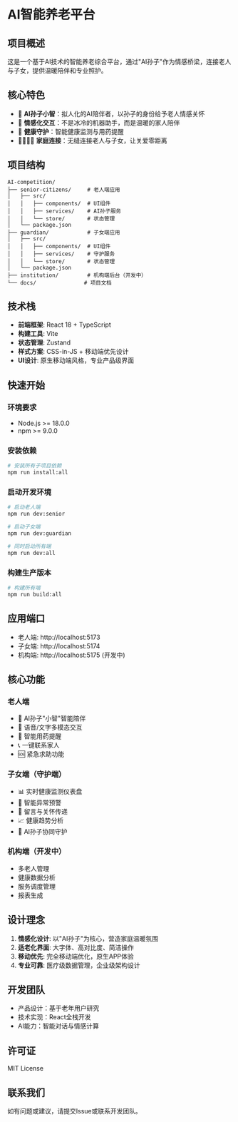 # AI智能养老平台

## 项目概述
这是一个基于AI技术的智能养老综合平台，通过"AI孙子"作为情感桥梁，连接老人与子女，提供温暖陪伴和专业照护。

## 核心特色
- 🤖 **AI孙子小智**：拟人化的AI陪伴者，以孙子的身份给予老人情感关怀
- 💝 **情感化交互**：不是冰冷的机器助手，而是温暖的家人陪伴
- 🏥 **健康守护**：智能健康监测与用药提醒
- 👨‍👩‍👧‍👦 **家庭连接**：无缝连接老人与子女，让关爱零距离

## 项目结构
```
AI-competition/
├── senior-citizens/     # 老人端应用
│   ├── src/
│   │   ├── components/  # UI组件
│   │   ├── services/    # AI孙子服务
│   │   └── store/       # 状态管理
│   └── package.json
├── guardian/            # 子女端应用
│   ├── src/
│   │   ├── components/  # UI组件
│   │   ├── services/    # 守护服务
│   │   └── store/       # 状态管理
│   └── package.json
├── institution/         # 机构端后台（开发中）
└── docs/               # 项目文档
```

## 技术栈
- **前端框架**: React 18 + TypeScript
- **构建工具**: Vite
- **状态管理**: Zustand
- **样式方案**: CSS-in-JS + 移动端优先设计
- **UI设计**: 原生移动端风格，专业产品级界面

## 快速开始

### 环境要求
- Node.js >= 18.0.0
- npm >= 9.0.0

### 安装依赖
```bash
# 安装所有子项目依赖
npm run install:all
```

### 启动开发环境
```bash
# 启动老人端
npm run dev:senior

# 启动子女端
npm run dev:guardian

# 同时启动所有端
npm run dev:all
```

### 构建生产版本
```bash
# 构建所有端
npm run build:all
```

## 应用端口
- 老人端: http://localhost:5173
- 子女端: http://localhost:5174
- 机构端: http://localhost:5175 (开发中)

## 核心功能

### 老人端
- 🤖 AI孙子"小智"智能陪伴
- 💬 语音/文字多模态交互
- 💊 智能用药提醒
- 📞 一键联系家人
- 🆘 紧急求助功能

### 子女端（守护端）
- 📊 实时健康监测仪表盘
- 🔔 智能异常预警
- 💌 留言与关怀传递
- 📈 健康趋势分析
- 🤝 AI孙子协同守护

### 机构端（开发中）
- 多老人管理
- 健康数据分析
- 服务调度管理
- 报表生成

## 设计理念
1. **情感化设计**: 以"AI孙子"为核心，营造家庭温暖氛围
2. **适老化界面**: 大字体、高对比度、简洁操作
3. **移动优先**: 完全移动端优化，原生APP体验
4. **专业可靠**: 医疗级数据管理，企业级架构设计

## 开发团队
- 产品设计：基于老年用户研究
- 技术实现：React全栈开发
- AI能力：智能对话与情感计算

## 许可证
MIT License

## 联系我们
如有问题或建议，请提交Issue或联系开发团队。